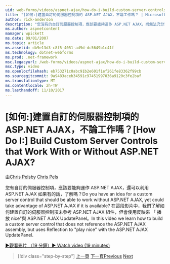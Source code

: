 ```yaml
---
uid: web-forms/videos/aspnet-ajax/how-do-i-build-custom-server-controls-that-work-with-or-without-aspnet-ajax
title: "[如何:]建置自訂的伺服器控制項的 ASP.NET AJAX，不論工作嗎？ | Microsoft Docs"
author: rick-anderson
description: "您沒有的自訂伺服器控制項，應該要能夠運作 ASP.NET AJAX，尚無法充分利用 ASP.NET AJAX 如果使用了解..."
ms.author: aspnetcontent
manager: wpickett
ms.date: 09/01/2007
ms.topic: article
ms.assetid: db9e13d3-c8f5-4051-ad9d-dc5649b1c41f
ms.technology: dotnet-webforms
ms.prod: .net-framework
msc.legacyurl: /web-forms/videos/aspnet-ajax/how-do-i-build-custom-server-controls-that-work-with-or-without-aspnet-ajax
msc.type: video
ms.openlocfilehash: eb753271c0abc91b2e601f1ef261fe83362f99cb
ms.sourcegitcommit: 9a9483aceb34591c97451997036a9120c3fe2baf
ms.translationtype: MT
ms.contentlocale: zh-TW
ms.lasthandoff: 11/10/2017
---
```

<a name="how-do-i-build-custom-server-controls-that-work-with-or-without-aspnet-ajax"></a><span data-ttu-id="83603-104">[如何:]建置自訂的伺服器控制項的 ASP.NET AJAX，不論工作嗎？</span><span class="sxs-lookup"><span data-stu-id="83603-104">[How Do I:] Build Custom Server Controls that Work With or Without ASP.NET AJAX?</span></span>
====================
<span data-ttu-id="83603-105">由[Chris Pels](https://twitter.com/chrispels)</span><span class="sxs-lookup"><span data-stu-id="83603-105">by [Chris Pels](https://twitter.com/chrispels)</span></span>

<span data-ttu-id="83603-106">您有自訂的伺服器控制項，應該要能夠運作 ASP.NET AJAX，還可以利用 ASP.NET AJAX 如果有的話，了解嗎？</span><span class="sxs-lookup"><span data-stu-id="83603-106">Do you have an idea for a custom server control that should be able to work without ASP.NET AJAX, yet could take advantage of ASP.NET AJAX if it is available?</span></span> <span data-ttu-id="83603-107">在這段影片中，我們了解如何建置自訂的伺服器控制項未參考 ASP.NET AJAX 組件，但會使用反映來 「 播放 nice"與 ASP.NET AJAX UpdatePanel。</span><span class="sxs-lookup"><span data-stu-id="83603-107">In this video we learn how to build a custom server control that does not reference the ASP.NET AJAX assembly, but uses Reflection to "play nice" with the ASP.NET AJAX UpdatePanel.</span></span>

[<span data-ttu-id="83603-108">&#9654;觀看影片 （19 分鐘）</span><span class="sxs-lookup"><span data-stu-id="83603-108">&#9654; Watch video (19 minutes)</span></span>](https://channel9.msdn.com/Blogs/ASP-NET-Site-Videos/how-do-i-build-custom-server-controls-that-work-with-or-without-aspnet-ajax)

>[!div class="step-by-step"]
<span data-ttu-id="83603-109">[上一頁](how-do-i-create-an-aspnet-ajax-extender-from-scratch.md)
[下一頁](how-do-i-associate-ajax-client-behavior-with-an-aspnet-server-control.md)</span><span class="sxs-lookup"><span data-stu-id="83603-109">[Previous](how-do-i-create-an-aspnet-ajax-extender-from-scratch.md)
[Next](how-do-i-associate-ajax-client-behavior-with-an-aspnet-server-control.md)</span></span>
